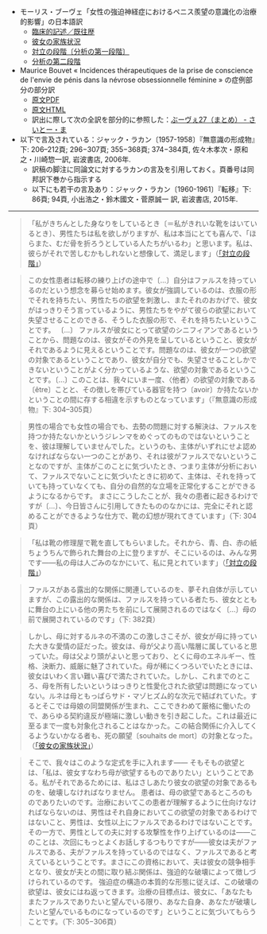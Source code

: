 - モーリス・ブーヴェ「女性の強迫神経症におけるペニス羨望の意識化の治療的影響」の日本語訳
    - [臨床的記述／既往歴](https://github.com/kyonenya/nevrose-obsessionnelle-feminine/blob/main/1-1_臨床的記述・既往歴.md)
    - [彼女の家族状況](https://github.com/kyonenya/nevrose-obsessionnelle-feminine/blob/main/1-2_彼女の家族状況.md)
    - [対立の段階〔分析の第一段階〕](https://github.com/kyonenya/nevrose-obsessionnelle-feminine/blob/main/2-1_対立の段階.md)
    - [分析の第二段階](https://github.com/kyonenya/nevrose-obsessionnelle-feminine/blob/main/2-2_分析の第二段階.md)
- Maurice Bouvet « Incidences thérapeutiques de la prise de conscience de l'envie de pénis dans la névrose obsessionnelle féminine » の症例部分の部分訳
    - [原文PDF](http://visualiseur.bnf.fr/CadresFenetre?O=30000054444678&I=223&M=tdm)
    - [原文HTML](https://www.sauval.com/angustia/e-bouvet.htm)
    - 訳出に際して次の全訳を部分的に参照した：[ぶーヴぇ27（まとめ） - さいとー・ま](https://hunihunisaito.hatenablog.com/entry/2020/11/11/223441)
- 以下で言及されている：ジャック・ラカン〔1957-1958〕『無意識の形成物』下: 206–212頁; 296−307頁; 355−368頁; 374−384頁, 佐々木孝次・原和之・川崎惣一訳, 岩波書店, 2006年.
    - 訳稿の脚注に同論文に対するラカンの言及を引用しておく。頁番号は同邦訳下巻から指示する
    - 以下にも若干の言及あり：ジャック・ラカン〔1960-1961〕『転移』下: 86頁; 94頁, 小出浩之・鈴木國文・菅原誠一 訳, 岩波書店, 2015年.

---

> 「私がきちんとした身なりをしているとき〔＝私がきれいな靴をはいているとき〕、男性たちは私を欲しがりますが、私は本当にとても喜んで、「ほらまた、むだ骨を折ろうとしている人たちがいるわ」と思います。私は、彼らがそれで苦しむかもしれないと想像して、満足します」（[「対立の段階」](https://github.com/kyonenya/nevrose-obsessionnelle-feminine/blob/main/2-1_対立の段階.md)）

> この女性患者は転移の練り上げの途中で〔…〕自分はファルスを持っているのだという想念を募らせ始めます。彼女が強調しているのは、衣服の形でそれを持ちたい、男性たちの欲望を刺激し、またそれのおかげで、彼女がはっきりそう言っているように、男性たちをやがて彼らの欲望において 失望させることのできる、そうした衣服の形で、それを持ちたいということです。<!-- それは一見すると同じことですが、患者自身、つまり女性によって言われるときと、彼女と向き合っている男性によって言われるときとでは、まるで違います。いずれにせよ、このとき患者が明らかにしているのは、次のようなことです。つまり、彼女が、自分が持っていないのを完全に知っているものを、持っているように見せたいと望むとき、そこで問題になっているのは、彼女にとってはまったく別の価値を持つ何かなのだ、ということです。私はこれを、<ruby>仮装<rt>マスカラード</rt></ruby>の価値と呼びました。彼女はまさしく、自分の女性性を一つの<ruby>仮面<rt>マスク</rt></ruby>にしています -->
> 〔…〕
> ファルスが彼女にとって欲望のシニフィアンであるということから、問題なのは、彼女がその外見を呈しているということ、彼女がそれであるように見えるということです。問題なのは、彼女が一つの欲望の対象であるということであり、彼女が自分でも、失望させることしかできないということがよく分かっているような、欲望の対象であるということです。<!-- 彼女は、分析家が彼女に、問題になっているものをファルスの所有の欲望として解釈してみせたときに、これをはっきりと述べていますが、 -->〔…〕このことは、我々にいま一度、〈他者〉の欲望の対象である〔être〕ことと、その徴しを帯びている器官を持つ〔avoir〕か持たないかということの間に存する相違を示すものとなっています」（『無意識の形成物』下: 304–305頁）

> 男性の場合でも女性の場合でも、去勢の問題に対する解決は、ファルスを持つか持たないかというジレンマをめぐってのものではないということを、彼は理解していませんでした。というのも、主体がいずれにせよ認めなければならない一つのことがあり、それは彼がファルスでないということなのですが、主体がこのことに気づいたとき、つまり主体が分析において、ファルスでないことに気づいたときに初めて、主体は、それを持っていても持っていなくても、自分の自然的な立場を正常化することができるようになるからです。<!-- これが最後の段階、究極のシニフィアン的関係であって、これを中心として、ファルスのイメージがシニフィアン的平面の水準で果たすようになる役割によって生み出される、想像的な袋小路は解決され得るのです。 -->
> まさにこうしたことが、我々の患者に起きるわけですが〔…〕、今日皆さんに引用してきたもののなかには、完全にそれと認めることができるような仕方で、靴の幻想が現れてきています」（下: 304頁）

> 「私は靴の修理屋で靴を直してもらいました。それから、青、白、赤の紙ちょうちんで飾られた舞台の上に登りますが、そこにいるのは、みんな男です——私の母は人ごみのなかにいて、私に見とれています」（[「対立の段階」](https://github.com/kyonenya/nevrose-obsessionnelle-feminine/blob/main/2-1_対立の段階.md)）

> ファルスがある露出的な関係に関連しているのを、夢それ自体が示していますが、この露出的な関係は、ファルスを持っている者たち、彼女とともに舞台の上にいる他の男たちを前にして展開されるのではなく<!-- ——舞台の上の青、白、赤の紙ちょうちんは、言うも愚かなことですが、あらゆる種類のさまざまにみだらな背景のことを思い起こさせます—— -->〔…〕母の前で展開されているのです」（下: 382頁）

> しかし、母に対するルネの不満のこの激しさこそが、彼女が母に持っていた大きな愛情の証だった。彼女は、母が父より高い階層に属していると思っていた。母は父より頭がよいと思っており、とくに母のエネルギー、性格、決断力、威厳に魅了されていた。母が稀にくつろいでいたときには、彼女はいわく言い難い喜びで満たされていた。しかし、これまでのところ、母を所有したいというはっきりと性愛化された欲望は問題になっていない。ルネは母ともっぱらサド・マゾヒズム的な次元で結ばれていた。するとそこでは母娘の同盟関係が生まれ、ここできわめて厳格に働いたので、あらゆる契約違反が極端に激しい動きを引き起こした。これは最近に至るまで一度も対象化されることはなかった。この結合関係に介入してくるようないかなる者も、死の願望〔souhaits de mort〕の対象となった。（[「彼女の家族状況」](https://github.com/kyonenya/nevrose-obsessionnelle-feminine/blob/main/1-2_彼女の家族状況.md)）

> そこで、我々はこのような定式を手に入れます—— そもそもの欲望とは、「私は、彼女すなわち母が欲望するものでありたい」ということである。私がそれであるためには、私はさしあたり彼女の欲望の対象であるものを、破壊しなければなりません。
> 患者は、母の欲望であるところのものでありたいのです。治療においてこの患者が理解するように仕向けなければならないのは、男性はそれ自身においてこの欲望の対象であるわけではないこと、男性は、女性以上にファルスであるわけではないことです。その一方で、男性としての夫に対する攻撃性を作り上げているのは——このことは、次回にもっとよくお話しするつもりですが——彼女は夫がファルスである、夫がファルスを持っているのではなく、ファルスであると考えているということです。まさにこの資格において、夫は彼女の競争相手となり、彼女が夫との間に取り結ぶ関係は、強迫的な破壊によって徴しづけられているのです。
> 強迫症の構造の本質的な形態に従えば、この破壊の欲望は、彼女にはね返ってきます。治療の目標点は、彼女に、「あなたもまたファルスでありたいと望んでいる限り、あなた自身、あなたが破壊したいと望んでいるものになっているのです」ということに気づいてもらうことです。（下: 305−306頁）
